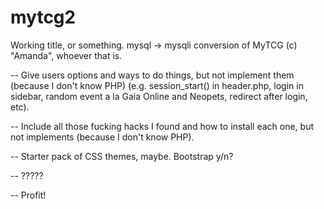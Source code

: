 # mytcg2

Working title, or something. mysql -> mysqli conversion of MyTCG (c) "Amanda", whoever that is.


-- Give users options and ways to do things, but not implement them (because I don't know PHP) (e.g. session_start() in header.php, login in sidebar, random event a la Gaia Online and Neopets, redirect after login, etc).

-- Include all those fucking hacks I found and how to install each one, but not implements (because I don't know PHP).

-- Starter pack of CSS themes, maybe. Bootstrap y/n?

-- ?????

-- Profit!
